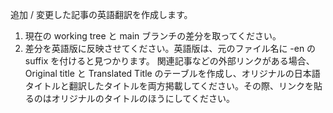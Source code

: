 追加 / 変更した記事の英語翻訳を作成します。

1. 現在の working tree と main ブランチの差分を取ってください。
2. 差分を英語版に反映させてください。英語版は、元のファイル名に -en の suffix を付けると見つかります。
関連記事などの外部リンクがある場合、 Original title と Translated Title のテーブルを作成し、オリジナルの日本語タイトルと翻訳したタイトルを両方掲載してください。その際、リンクを貼るのはオリジナルのタイトルのほうにしてください。
